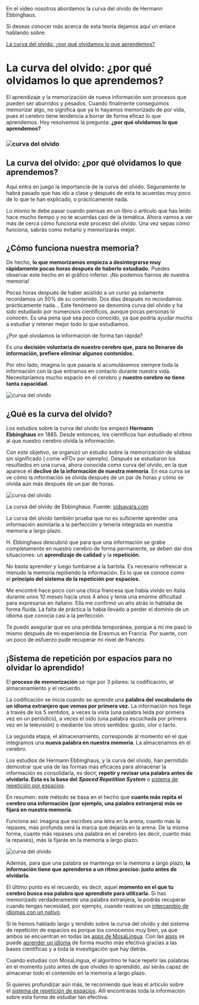 En el video nosotros abordamos la curva del olvido de Hermann Ebbinghaus.

Si deseas conocer más acerca de esta teoría dejamos aquí un enlace hablando sobre:

[La curva del olvido: ¿por qué olvidamos lo que aprendemos?](https://www.mosalingua.com/es/curva-del-olvido/)


# La curva del olvido: ¿por qué olvidamos lo que aprendemos?


El aprendizaje y la memorización de nueva información son procesos que pueden ser aburridos y pesados. Cuando finalmente conseguimos memorizar algo, no significa que ya lo hayamos memorizado de por vida, pues el cerebro tiene tendencia a borrar de forma eficaz lo que aprendemos. Hoy resolvemos la pregunta: **¿por qué olvidamos lo que aprendemos?**  

### ![curva del olvido](https://www.mosalingua.com/es/files/2017/05/es-curva-del-olvido.jpg "curva del olvido")

## La curva del olvido: ¿por qué olvidamos lo que aprendemos?

Aquí entra en juego la importancia de la curva del olvido. Seguramente te habrá pasado que has ido a clase y después de esta te acuerdas muy poco de lo que te han explicado, o prácticamente nada.

Lo mismo te debe pasar cuando piensas en un libro o artículo que has leído hace mucho tiempo y no te acuerdas casi de la temática. Ahora vamos a ver más de cerca cómo funciona este proceso del olvido. Una vez sepas cómo funciona, sabrás como evitarlo y memorizarás mejor.

## ¿Cómo funciona nuestra memoria?

De hecho, **lo que memorizamos empieza a desintegrarse muy rápidamente pocas horas después de haberlo estudiado.** Puedes observar este hecho en el gráfico inferior. ¡No podemos fiarnos de nuestra memoria!

Pocas horas después de haber asistido a un curso ya solamente recordamos un 50% de su contenido. Dos días después no recordamos prácticamente nada… Este fenómeno se denomina curva del olvido y ha sido estudiado por numerosos científicos, aunque pocas personas lo conocen. Es una pena que sea poco conocido, ya que podría ayudar mucho a estudiar y retener mejor todo lo que estudiamos.

¿Por qué olvidamos la información de forma tan rápida?

Es una **decisión voluntaria de nuestro cerebro que, para no llenarse de información, prefiere eliminar algunos contenidos.** 

Por otro lado, imagina lo que pasaría si acumulásemos siempre toda la información con la que entramos en contacto durante nuestra vida. Necesitaríamos mucho espacio en el cerebro y **nuestro cerebro no tiene tanta capacidad.**

![curva del olvido](https://www.mosalingua.com/wp-content/uploads/2009/12/forgetting-curve.jpg "curva del olvido")

## ¿Qué es la curva del olvido?

Los estudios sobre la curva del olvido los empezó **Hermann Ebbinghaus** en 1885. Desde entonces, los científicos han estudiado el ritmo al que nuestro cerebro olvida la información.

Con este objetivo, se organizó un estudio sobre la memorización de sílabas sin significado ( come «IFD» por ejemplo). Después se estudiaron los resultados en una curva, ahora conocida como curva del olvido, en la que aparece el **declive de la información de nuestra memoria**. En esa curva se ve cómo la información se olvida después de un par de horas y cómo se olvida aún más después de un par de horas.

![curva del olvido](https://www.mosalingua.com/wp-content/uploads/2009/12/normal-memory-retention-300x181.jpg "curva del olvido")

La curva del olvido de Ebbinghaus. Fuente: [sidsavara.com](https://sidsavara.com/personal-productivity/the-ebbinghaus-curve-of-forgetting)

La curva del olvido también prueba que no es suficiente aprender una información asimilarla a la perfección y tenerla integrada en nuestra memoria a largo plazo.

H. Ebbinghaus descubrió que para que una información se grabe completamente en nuestro cerebro de forma permanente, se deben dar dos situaciones: un **aprendizaje de calidad** y la **repetición.**

No basta aprender y luego tumbarse a la bartola. Es necesario refrescar a menudo la memoria repitiendo la información. Es lo que se conoce como el **principio del sistema de la repetición por espacios.** 

Me encontré hace poco con una chica francesa que había vivido en Italia durante unos 10 meses hacía unos 4 años y tenía una enorme dificultad para expresarse en italiano. Ella me confirmó un año atrás lo hablaba de forma fluida. La falta de práctica la había llevado a perder el dominio de un idioma que conocía casi a la perfección.

Te puedo asegurar que es una pérdida temporánea, porque a mi me pasó lo mismo después de mi experiencia de Erasmus en Francia. Por suerte, con un poco de esfuerzo pude recuperar mi nivel de francés.

## ¡Sistema de repetición por espacios para no olvidar lo aprendido!

El **proceso de memorización** se rige por 3 pilares: la codificación, el almacenamiento y el recuerdo.

La codificación se inicia cuando se aprende una **palabra del vocabulario de un idioma extranjero que vemos por primera vez.** La información nos llega a través de los 5 sentidos, a veces la vista (una palabra leída por primera vez en un periódico), a veces el oído (una palabra escuchada por primera vez en la televisión) o mediante los otros sentidos: gusto, olor o tacto.

La segunda etapa, el almacenamiento, corresponde al momento en el que integramos una **nueva palabra en nuestra memoria**. La almacenamos en el cerebro.

Los estudios de Hermann Ebbinghaus, y la curva del olvido, han permitido demostrar que una de las formas más eficaces para almacenar la información es consolidarla, es decir, **repetir y revisar una palabra antes de olvidarla. Esta es la base del** **_Spaced Repetition System_** o [sistema de repetición por espacios](https://www.mosalingua.com/es/el-metodo-mosa-learning/).

En resumen: este método se basa en el hecho que **cuanto más repita el cerebro una información** **(por ejemplo, una palabra extranjera) más se fijará en nuestra memoria.** 

Funciona así: imagina que escribes una letra en la arena, cuanto más la repases, más profunda será la marca que dejarás en la arena. De la misma forma, cuanto más repases una palabra en el cerebro (es decir, cuanto más la repases), más la fijarás en la memoria a largo plazo.

![curva del olvido](https://www.mosalingua.com/wp-content/uploads/2009/12/letter-e-1115298_960_720.jpg "curva del olvido")

Además, para que una palabra se mantenga en la memoria a largo plazo, **la información tiene que aprenderse a un ritmo preciso: justo antes de olvidarla**.

El último punto es el recuerdo, es decir, aquel **momento en el que tu cerebro busca esa palabra que aprendiste para utilizarla.** Si has memorizado verdaderamente una palabra extranjera, la podrás recuperar cuando tengas necesidad, por ejemplo, cuando realices un [intercambio de idiomas con un nativo](https://www.mosalingua.com/es/nuestra-seleccion-de-paginas-de-intercambio-de-idiomas-gratis/).

Si te hemos hablado largo y tendido sobre la curva del olvido y del sistema de repetición de espacios es porque los conocemos muy bien, ya que ambos se encuentran en todas las [apps de MosaLingua](https://www.mosalingua.com/es/). Con las [apps](https://www.mosalingua.com/es/apps/ "apps") se puede [aprender un idioma](https://www.mosalingua.com/es/ "aprender un idioma") de forma mucho más efectiva gracias a las bases científicas y a toda la investigación que hay detrás.

Cuando estudias con MosaLingua, el algoritmo te hace repetir las palabras en el momento justo antes de que olvides lo aprendido, así serás capaz de almacenar todo el contenido en la memoria a largo plazo.

Si quieres profundizar aún más, te recomiendo que leas el artículo sobre el [sistema de repetición de espacios](https://www.mosalingua.com/es/el-sistema-de-repeticion-por-espacios-srs/). Allí encontrarás toda la información sobre esta forma de estudiar tan efectiva.